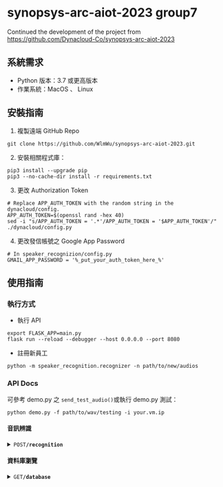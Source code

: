 # synopsys-arc-aiot-2023 group7
Continued the development of the project from https://github.com/Dynacloud-Co/synopsys-arc-aiot-2023
## 系統需求
- Python 版本：3.7 或更高版本
- 作業系統：MacOS 、 Linux

## 安裝指南
1. 複製遠端 GitHub Repo
```shell!
git clone https://github.com/WlmWu/synopsys-arc-aiot-2023.git
```
2. 安裝相關程式庫：
```shell!
pip3 install --upgrade pip
pip3 --no-cache-dir install -r requirements.txt
```
3. 更改 Authorization Token
```shell!
# Replace APP_AUTH_TOKEN with the random string in the dynacloud/config.
APP_AUTH_TOKEN=$(openssl rand -hex 40)
sed -i "s/APP_AUTH_TOKEN = '.*'/APP_AUTH_TOKEN = '$APP_AUTH_TOKEN'/" ./dynacloud/config.py
```
4. 更改發信帳號之 Google App Password
```python!
# In speaker_recognizion/config.py
GMAIL_APP_PASSWORD = '%_put_your_auth_token_here_%'
```

## 使用指南
### 執行方式
- 執行 API
```shell!
export FLASK_APP=main.py
flask run --reload --debugger --host 0.0.0.0 --port 8080
```
- 註冊新員工
```shell!
python -m speaker_recognition.recognizer -n path/to/new/audios
```

### API Docs
可參考 demo.py 之 `send_test_audio()`或執行 demo.py 測試：
```python!
python demo.py -f path/to/wav/testing -i your.vm.ip
```
#### 音訊辨識
<details>
  <summary><code>POST</code><code><b>/recognition</b></code></summary>

##### Headers
> | key           | value                  | description                             |
> |---------------|------------------------|-----------------------------------------|
> | Authorization | Bearer $APP_AUTH_TOKEN | Please provide the authorization token. |

##### Parameters
> | name  |  type    | data type  | description             |
> |-------|----------|------------|-------------------------|
> | audio | required | audio file | wav  |

##### Responses
> | http code | content-type        | response            | description |
> |-----------|---------------------|---------------------|-------------|
> | `200`     | `application/json`  | `{"EID": [...]}`   | OK          |
> | `4xx`     | `application/json`  | `{"errors": [...]}` | ClientError |
> | `5xx`     | `application/json`  | `{"errors": [...]}` | ServerError |

##### Example Response
聲音無法識別：
```json!
{
  "EID": "unknown"
}
```
聲音識別成功則為職員 ID，如識別為 ID 1 號：
```json!
{
  "EID": "1"
}
```
</details>

#### 資料庫瀏覽
<details>
  <summary><code>GET</code><code><b>/database</b></code></summary>

##### Headers
> | key           | value                  | description                             |
> |---------------|------------------------|-----------------------------------------|
> | Authorization | Bearer $APP_AUTH_TOKEN | Please provide the authorization token. |

##### Responses
> | http code | content-type        | response            | description |
> |-----------|---------------------|---------------------|-------------|
> | `200`     | `text/html`  |  index.html  | OK          |
> | `4xx`     | `application/json`  | `{"errors": [...]}` | ClientError |
> | `5xx`     | `application/json`  | `{"errors": [...]}` | ServerError |

</details>

